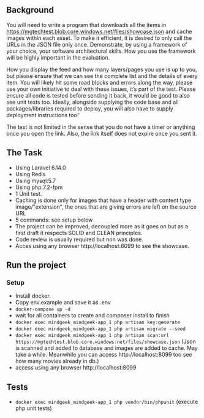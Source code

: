 ## Background

You will need to write a program that downloads all the items in https://mgtechtest.blob.core.windows.net/files/showcase.json  and cache images within each asset. To make it efficient, it is desired to only call the URLs in the JSON file only once. Demonstrate, by using a framework of your choice, your software architectural skills. How you use the framework will be highly important in the evaluation.
 
How you display the feed and how many layers/pages you use is up to you, but please ensure that we can see the complete list and the details of every item. You will likely hit some road blocks and errors along the way, please use your own initiative to deal with these issues, it’s part of the test.
Please ensure all code is tested before sending it back, it would be good to also see unit tests too. Ideally, alongside supplying the code base and all packages/libraries required to deploy, you will also have to supply deployment instructions too.'
 
The test is not limited in the sense that you do not have a timer or anything once you open the link. Also, the link itself does not expire once you sent it.

## The Task
- Using Laravel 6.14.0
- Using Redis
- Using mysql:5.7
- Using php:7.2-fpm
- 1 Unit test.
- Caching is done only for images that have a header with content type image/"extension", the ones that are giving errors are left on the source URL
- 5 commands: see setup below
- The project can be improved, decoupled more as it goes on but as a first draft it respects SOLID and CLEAN principles.
- Code review is usually required but non was done.
- Acces using any browser http://localhost:8099 to see the showcase.

## Run the project
### Setup
- Install docker.
- Copy env.example and save it as .env
- `docker-compose up -d`
-  wait for all containers to create and composer install to finish
- `docker exec mindgeek_mindgeek-app_1 php artisan key:generate`
- `docker exec mindgeek_mindgeek-app_1 php artisan migrate --seed`
- `docker exec mindgeek_mindgeek-app_1 php artisan scan:url https://mgtechtest.blob.core.windows.net/files/showcase.json` (Json is scanned and added to database and images are added to cache. May take a while. Meanwhile you can access  http://localhost:8099 too see how many movies already in db.)
-  access using any browser http://localhost:8099


## Tests
- `docker exec mindgeek_mindgeek-app_1 php vendor/bin/phpunit` (execute php unit tests)
